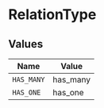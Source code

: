 # RelationType


## Values

| Name       | Value      |
| ---------- | ---------- |
| `HAS_MANY` | has_many   |
| `HAS_ONE`  | has_one    |